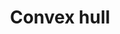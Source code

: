 ---
layout: posts_by_category
categories: convex-hull
title: Convex hull
permalink: /category/convex-hull
---